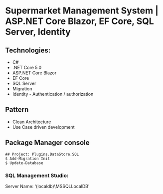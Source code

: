 # Supermarket Management System | ASP.NET Core Blazor, EF Core, SQL Server, Identity

</div>

## Technologies:
* C#
* .NET Core 5.0
* ASP.NET Core Blazor
* EF Core
* SQL Server
* Migration
* Identity - Authentication / authorization

## Pattern
* Clean Architecture
* Use Case driven development

## Package Manager console
```
## Project: Plugins.DataStore.SQL
$ Add-Migration Init
$ Update-Database
```

### SQL Management Studio:
Server Name: '(localdb)\MSSQLLocalDB'
